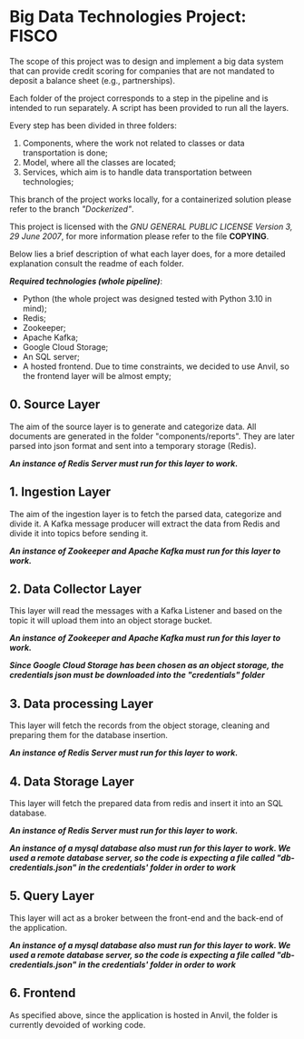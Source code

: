 # Big Data Technologies Project: FISCO

The scope of this project was to design and implement a big data system that can provide credit scoring for companies that are not mandated to deposit a balance sheet (e.g., partnerships).

Each folder of the project corresponds to a step in the pipeline and is intended to run separately.
A script has been provided to run all the layers.

Every step has been divided in three folders:
1. Components, where the work not related to classes or data transportation is done;
2. Model, where all the classes are located;
3. Services, which aim is to handle data transportation between technologies;

This branch of the project works locally, for a containerized solution please refer to the branch _"Dockerized"_.

This project is licensed with the *GNU GENERAL PUBLIC LICENSE Version 3, 29 June 2007*, for more information please refer to the file **COPYING**.

Below lies a brief description of what each layer does, for a more detailed explanation consult the readme of each folder.

***Required technologies (whole pipeline)***:
+ Python (the whole project was designed tested with Python 3.10 in mind);
+ Redis;
+ Zookeeper;
+ Apache Kafka;
+ Google Cloud Storage;
+ An SQL server;
+ A hosted frontend. Due to time constraints, we decided to use Anvil, so the frontend layer will be almost empty;


## 0. Source Layer

The aim of the source layer is to generate and categorize data.
All documents are generated in the folder "components/reports".
They are later parsed into json format and sent into a temporary storage (Redis).

***An instance of Redis Server must run for this layer to work.***

## 1. Ingestion Layer

The aim of the ingestion layer is to fetch the parsed data, categorize and divide it.
A Kafka message producer will extract the data from Redis and divide it into topics before sending it.

***An instance of Zookeeper and Apache Kafka must run for this layer to work.***

## 2. Data Collector Layer

This layer will read the messages with a Kafka Listener and based on the topic it will upload them into an object storage bucket.

***An instance of Zookeeper and Apache Kafka must run for this layer to work.***

***Since Google Cloud Storage has been chosen as an object storage, the credentials json must be downloaded into the "credentials" folder***

## 3. Data processing Layer

This layer will fetch the records from the object storage, cleaning and preparing them for the database insertion.

***An instance of Redis Server must run for this layer to work.***

## 4. Data Storage Layer 

This layer will fetch the prepared data from redis and insert it into an SQL database.

***An instance of Redis Server must run for this layer to work.***

***An instance of a mysql database also must run for this layer to work. 
We used a remote database server, so the code is expecting a file called "db-credentials.json" in the credentials' folder in order to work***

## 5. Query Layer

This layer will act as a broker between the front-end and the back-end of the application.

***An instance of a mysql database also must run for this layer to work. 
We used a remote database server, so the code is expecting a file called "db-credentials.json" in the credentials' folder in order to work***

## 6. Frontend

As specified above, since the application is hosted in Anvil, the folder is currently devoided of working code.